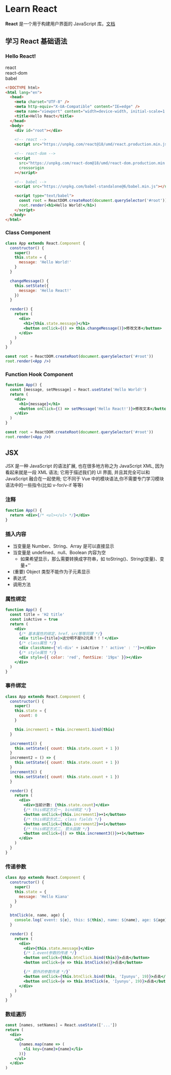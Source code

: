 # Learn React

**React** 是一个用于构建用户界面的 JavaScript 库。[文档](https://zh-hans.reactjs.org/docs/getting-started.html)

## 学习 React 基础语法

### Hello React!

react  
react-dom  
babel

```html
<!DOCTYPE html>
<html lang="en">
  <head>
    <meta charset="UTF-8" />
    <meta http-equiv="X-UA-Compatible" content="IE=edge" />
    <meta name="viewport" content="width=device-width, initial-scale=1.0" />
    <title>Hello React</title>
  </head>
  <body>
    <div id="root"></div>

    <!-- react -->
    <script src="https://unpkg.com/react@18/umd/react.production.min.js" crossorigin></script>

    <!-- react-dom -->
    <script
      src="https://unpkg.com/react-dom@18/umd/react-dom.production.min.js"
      crossorigin
    ></script>

    <!-- babel -->
    <script src="https://unpkg.com/babel-standalone@6/babel.min.js"></script>

    <script type="text/babel">
      const root = ReactDOM.createRoot(document.querySelector('#root'))
      root.render(<h1>Hello World!</h1>)
    </script>
  </body>
</html>
```

### Class Component

```jsx
class App extends React.Component {
  constructor() {
    super()
    this.state = {
      message: 'Hello World!'
    }
  }

  changeMessage() {
    this.setState({
      message: 'Hello React!'
    })
  }

  render() {
    return (
      <div>
        <h1>{this.state.message}</h1>
        <button onClick={() => this.changeMessage()}>修改文本</button>
      </div>
    )
  }
}

const root = ReactDOM.createRoot(document.querySelector('#root'))
root.render(<App />)
```

### Function Hook Component

```jsx
function App() {
  const [message, setMessage] = React.useState('Hello World!')
  return (
    <div>
      <h1>{message}</h1>
      <button onClick={() => setMessage('Hello React!')}>修改文本</button>
    </div>
  )
}

const root = ReactDOM.createRoot(document.querySelector('#root'))
root.render(<App />)
```

## JSX

JSX 是一种 JavaScript 的语法扩展, 也在很多地方称之为 JavaScript XML, 因为看起来就是一段 XML 语法; 它用于描述我们的 UI 界面, 并且其完全可以和 JavaScript 融合在一起使用; 它不同于 Vue 中的模块语法,你不需要专门学习模块语法中的一些指令(比如 v-for/v-if 等等)

### 注释

```jsx
function App() {
  return <div>{/* <ul></ul> */}</div>
}
```

### 插入内容

- 当变量是 Number、String、Array 是可以直接显示
- 当变量是 undefined、null、Boolean 内容为空
  - 如果希望显示，那么需要转换成字符串，如 toString()、String(变量)、变量+''
- (重要) Object 类型不能作为子元素显示
- 表达式
- 调用方法

### 属性绑定

```jsx
function App() {
  const title = 'H2 title'
  const isActive = true
  return (
    <div>
      {/* 基本属性的绑定，href、src等等同理 */}
      <div title={title}>这分明不是h2元素！！！</div>
      {/* class属性 */}
      <div className={'el-div' + isActive ? ' active' : ''}></div>
      {/* style属性 */}
      <div style={{ color: 'red', fontSize: '19px' }}></div>
    </div>
  )
}
```

### 事件绑定

```jsx
class App extends React.Component {
  constructor() {
    super()
    this.state = {
      count: 0
    }

    this.increment1 = this.increment1.bind(this)
  }

  increment1() {
    this.setState({ count: this.state.count + 1 })
  }
  increment2 = () => {
    this.setState({ count: this.state.count + 1 })
  }
  increment3() {
    this.setState({ count: this.state.count + 1 })
  }

  render() {
    return (
      <div>
        <div>当前计数: {this.state.count}</div>
        {/* this绑定方式一, bind绑定 */}
        <button onClick={this.increment1}>+1</button>
        {/* this绑定方式二, class fields */}
        <button onClick={this.increment2}>+1</button>
        {/* this绑定方式二, 箭头函数 */}
        <button onClick={() => this.increment3()}>+1</button>
      </div>
    )
  }
}
```

### 传递参数

```jsx
class App extends React.Component {
  constructor() {
    super()
    this.state = {
      message: 'Hello Kiana'
    }
  }

  btnClick(e, name, age) {
    console.log(`event: ${e}, this: ${this}, name: ${name}, age: ${age}`)
  }

  render() {
    return (
      <div>
        <div>{this.state.message}</div>
        {/* 1.event参数的传递 */}
        <button onClick={this.btnClick.bind(this)}>点击</button>
        <button onClick={e => this.btnClick(e)}>点击</button>

        {/* 额外的参数传递 */}`
        <button onClick={this.btnClick.bind(this, 'Iyunyu', 19)}>点击</button>
        <button onClick={e => this.btnClick(e, 'Iyunyu', 19)}>点击</button>
      </div>
    )
  }
}
```

### 数组遍历

```jsx
const [names, setNames] = React.useState(['...'])
return (
  <div>
    <ul>
      {names.map(name => (
        <li key={name}>{name}</li>
      ))}
    </ul>
  </div>
)
```
